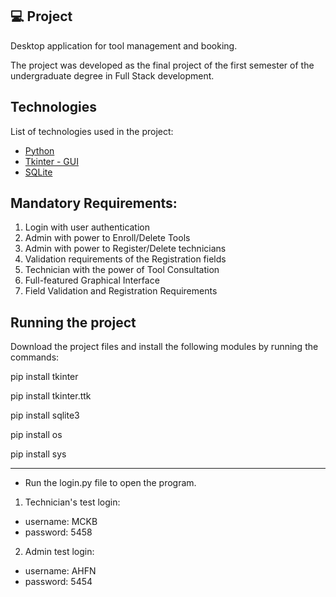 <p align="center">

 ## 💻 Project

Desktop application for tool management and booking.

The project was developed as the final project of the first semester of the undergraduate degree in Full Stack development.
</p>

## Technologies

List of technologies used in the project:

- [Python](https://www.python.org/)
- [Tkinter - GUI](https://docs.python.org/3/library/tkinter.html)
- [SQLite](https://www.sqlite.org/index.html)

## Mandatory Requirements:

1. Login with user authentication
2. Admin with power to Enroll/Delete Tools
3. Admin with power to Register/Delete technicians
4. Validation requirements of the Registration fields
5. Technician with the power of Tool Consultation
6. Full-featured Graphical Interface
7. Field Validation and Registration Requirements


## Running the project
Download the project files and install the following modules by running the commands:

pip install tkinter

pip install tkinter.ttk

pip install sqlite3

pip install os

pip install sys

--------------------------------------------------
- Run the login.py file to open the program.

1. Technician's test login:
- username:  MCKB
- password: 5458


2. Admin test login:
- username: AHFN
- password: 5454

